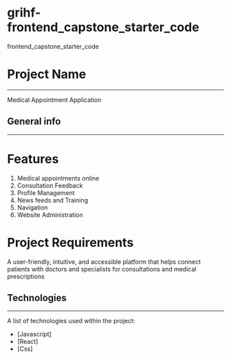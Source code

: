 # grihf-frontend_capstone_starter_code
frontend_capstone_starter_code
# Project Name
***
Medical Appointment Application

## General info
***
# Features
1. Medical appointments online 
2. Consultation Feedback
3. Profile Management
4. News feeds and Training
5. Navigation
6. Website Administration

# Project Requirements
A user-friendly, intuitive, and accessible platform that helps connect patients with doctors and specialists for consultations and medical prescriptions
## Technologies
***
A list of technologies used within the project:
* [Javascript]
* [React]
* [Css]
